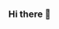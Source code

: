 ### Hi there 👋

<!--
**luxcarus/luxcarus** is a ✨ _special_ ✨ repository because its `README.md` (this file) appears on your GitHub profile.

Here are some ideas to get you started:

- 🔭 I’m currently working on ...
- 🌱 I’m currently learning ...
- 👯 I’m looking to collaborate on ...
- 🤔 I’m looking for help with ...
- 💬 Ask me about ...
- 📫 How to reach me: ...
- 😄 Pronouns: ...
- ⚡ Fun fact: ...

1. ref. https://velog.io/@woo0_hooo/Github-github-profile-%EA%B0%84%EC%A7%80%EB%82%98%EA%B2%8C-%EA%BE%B8%EB%AF%B8%EA%B8%B0
2. https://dillinger.io/
3. 뱃지: https://shields.io/
3.1. 다른 뱃지?: https://efficientuser.com/2019/09/12/add-some-cool-badges-in-your-github-repo/
4. 아이콘: https://simpleicons.org/
-->

